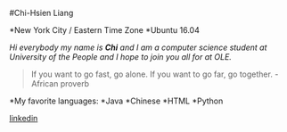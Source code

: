 #Chi-Hsien Liang

*New York City / Eastern Time Zone
*Ubuntu 16.04

*Hi everybody my name is **Chi** and I am a computer science student at University of the People and I hope to join you all for at OLE.*


>If you want to go fast, go alone. If you want to go far, go together. -African proverb

*My favorite languages:
  *Java
  *Chinese
  *HTML
  *Python
  
  


[linkedin](https://www.linkedin.com/in/chihsienliang)
